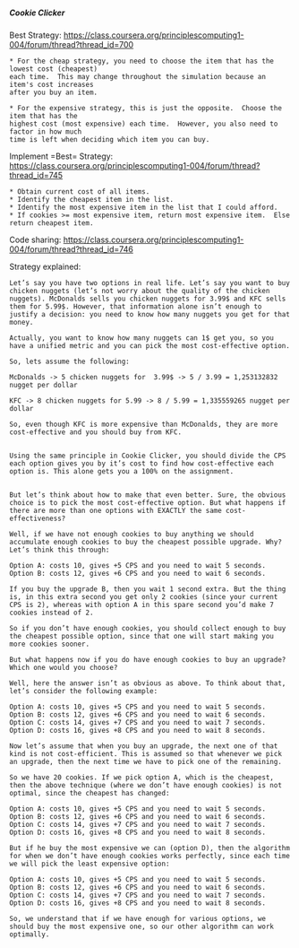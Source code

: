 ##### Cookie Clicker

Best Strategy: https://class.coursera.org/principlescomputing1-004/forum/thread?thread_id=700

    * For the cheap strategy, you need to choose the item that has the lowest cost (cheapest)
    each time.  This may change throughout the simulation because an item's cost increases
    after you buy an item.

    * For the expensive strategy, this is just the opposite.  Choose the item that has the
    highest cost (most expensive) each time.  However, you also need to factor in how much
    time is left when deciding which item you can buy.
 
Implement =Best= Strategy: https://class.coursera.org/principlescomputing1-004/forum/thread?thread_id=745

    * Obtain current cost of all items.
    * Identify the cheapest item in the list.
    * Identify the most expensive item in the list that I could afford.
    * If cookies >= most expensive item, return most expensive item.  Else return cheapest item.

Code sharing: https://class.coursera.org/principlescomputing1-004/forum/thread?thread_id=746

Strategy explained:

```
Let’s say you have two options in real life. Let’s say you want to buy chicken nuggets (let’s not worry about the quality of the chicken nuggets). McDonalds sells you chicken nuggets for 3.99$ and KFC sells them for 5.99$. However, that information alone isn’t enough to justify a decision: you need to know how many nuggets you get for that money.

Actually, you want to know how many nuggets can 1$ get you, so you have a unified metric and you can pick the most cost-effective option.

So, lets assume the following:

McDonalds -> 5 chicken nuggets for  3.99$ -> 5 / 3.99 = 1,253132832 nugget per dollar

KFC -> 8 chicken nuggets for 5.99 -> 8 / 5.99 = 1,335559265 nugget per dollar

So, even though KFC is more expensive than McDonalds, they are more cost-effective and you should buy from KFC.


Using the same principle in Cookie Clicker, you should divide the CPS each option gives you by it’s cost to find how cost-effective each option is. This alone gets you a 100% on the assignment.


But let’s think about how to make that even better. Sure, the obvious choice is to pick the most cost-effective option. But what happens if there are more than one options with EXACTLY the same cost-effectiveness?

Well, if we have not enough cookies to buy anything we should accumulate enough cookies to buy the cheapest possible upgrade. Why? Let’s think this through:

Option A: costs 10, gives +5 CPS and you need to wait 5 seconds.
Option B: costs 12, gives +6 CPS and you need to wait 6 seconds.

If you buy the upgrade B, then you wait 1 second extra. But the thing is, in this extra second you get only 2 cookies (since your current CPS is 2), whereas with option A in this spare second you’d make 7 cookies instead of 2.

So if you don’t have enough cookies, you should collect enough to buy the cheapest possible option, since that one will start making you more cookies sooner.

But what happens now if you do have enough cookies to buy an upgrade? Which one would you choose?

Well, here the answer isn’t as obvious as above. To think about that, let’s consider the following example:

Option A: costs 10, gives +5 CPS and you need to wait 5 seconds.
Option B: costs 12, gives +6 CPS and you need to wait 6 seconds.
Option C: costs 14, gives +7 CPS and you need to wait 7 seconds.
Option D: costs 16, gives +8 CPS and you need to wait 8 seconds.

Now let’s assume that when you buy an upgrade, the next one of that kind is not cost-efficient. This is assumed so that whenever we pick an upgrade, then the next time we have to pick one of the remaining.

So we have 20 cookies. If we pick option A, which is the cheapest, then the above technique (where we don’t have enough cookies) is not optimal, since the cheapest has changed:

Option A: costs 10, gives +5 CPS and you need to wait 5 seconds.
Option B: costs 12, gives +6 CPS and you need to wait 6 seconds.
Option C: costs 14, gives +7 CPS and you need to wait 7 seconds.
Option D: costs 16, gives +8 CPS and you need to wait 8 seconds.

But if he buy the most expensive we can (option D), then the algorithm for when we don’t have enough cookies works perfectly, since each time we will pick the least expensive option:

Option A: costs 10, gives +5 CPS and you need to wait 5 seconds.
Option B: costs 12, gives +6 CPS and you need to wait 6 seconds.
Option C: costs 14, gives +7 CPS and you need to wait 7 seconds.
Option D: costs 16, gives +8 CPS and you need to wait 8 seconds.

So, we understand that if we have enough for various options, we should buy the most expensive one, so our other algorithm can work optimally.
```
